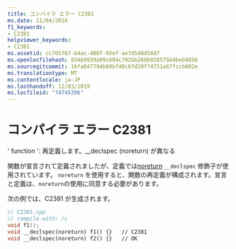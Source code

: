 ```yaml
---
title: コンパイラ エラー C2381
ms.date: 11/04/2016
f1_keywords:
- C2381
helpviewer_keywords:
- C2381
ms.assetid: cc765f67-64ac-406f-93ef-ae7d548d58d7
ms.openlocfilehash: 834b9939a99c694c702bb268b928575b4beb8856
ms.sourcegitcommit: 16fa847794b60bf40c67d20f74751a67fccb602e
ms.translationtype: MT
ms.contentlocale: ja-JP
ms.lasthandoff: 12/03/2019
ms.locfileid: "74745396"
---
```

# <a name="compiler-error-c2381"></a>コンパイラ エラー C2381

' function ': 再定義します。__declspec (noreturn) が異なる

関数が宣言されて定義されましたが、定義では[noreturn](../../cpp/noreturn.md) `__declspec` 修飾子が使用されています。 `noreturn` を使用すると、関数の再定義が構成されます。宣言と定義は、`noreturn`の使用に同意する必要があります。

次の例では、C2381 が生成されます。

```cpp
// C2381.cpp
// compile with: /c
void f1();
void __declspec(noreturn) f1() {}   // C2381
void __declspec(noreturn) f2() {}   // OK
```
